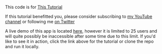 This code is for [This Tutorial](https://www.youtube.com/watch?v=GS_KVcHPCLE&list=PL2pKsGhl_rg-I973wXXcd1wIPfVWRiPF-)

If this tutorial benefitted you, please consider subscribing to [my YouTube channel](https://www.youtube.com/channel/UCjGQyJCSU_VVMTu5nigonqg) or following me [on Twitter](https://twitter.com/portexe)

A live demo of this app is located [here](https://react-chatengine-demo-q075ri5d4.vercel.app/), however it is limited to 25 users and will quite possibly be inaccessible after some time due to this limit. If you'd like to see it in action, click the link above for the tutorial or clone the repo and run it locally.
